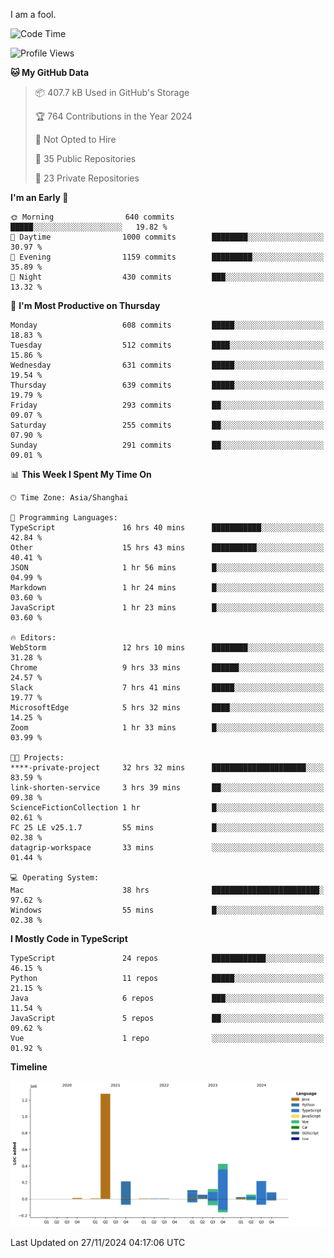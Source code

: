 I am a fool.

<!--START_SECTION:waka-->
![Code Time](http://img.shields.io/badge/Code%20Time-2%2C155%20hrs%2044%20mins-blue)

![Profile Views](http://img.shields.io/badge/Profile%20Views-0-blue)

**🐱 My GitHub Data** 

> 📦 407.7 kB Used in GitHub's Storage 
 > 
> 🏆 764 Contributions in the Year 2024
 > 
> 🚫 Not Opted to Hire
 > 
> 📜 35 Public Repositories 
 > 
> 🔑 23 Private Repositories 
 > 
**I'm an Early 🐤** 

```text
🌞 Morning                640 commits         █████░░░░░░░░░░░░░░░░░░░░   19.82 % 
🌆 Daytime                1000 commits        ████████░░░░░░░░░░░░░░░░░   30.97 % 
🌃 Evening                1159 commits        █████████░░░░░░░░░░░░░░░░   35.89 % 
🌙 Night                  430 commits         ███░░░░░░░░░░░░░░░░░░░░░░   13.32 % 
```
📅 **I'm Most Productive on Thursday** 

```text
Monday                   608 commits         █████░░░░░░░░░░░░░░░░░░░░   18.83 % 
Tuesday                  512 commits         ████░░░░░░░░░░░░░░░░░░░░░   15.86 % 
Wednesday                631 commits         █████░░░░░░░░░░░░░░░░░░░░   19.54 % 
Thursday                 639 commits         █████░░░░░░░░░░░░░░░░░░░░   19.79 % 
Friday                   293 commits         ██░░░░░░░░░░░░░░░░░░░░░░░   09.07 % 
Saturday                 255 commits         ██░░░░░░░░░░░░░░░░░░░░░░░   07.90 % 
Sunday                   291 commits         ██░░░░░░░░░░░░░░░░░░░░░░░   09.01 % 
```


📊 **This Week I Spent My Time On** 

```text
🕑︎ Time Zone: Asia/Shanghai

💬 Programming Languages: 
TypeScript               16 hrs 40 mins      ███████████░░░░░░░░░░░░░░   42.84 % 
Other                    15 hrs 43 mins      ██████████░░░░░░░░░░░░░░░   40.41 % 
JSON                     1 hr 56 mins        █░░░░░░░░░░░░░░░░░░░░░░░░   04.99 % 
Markdown                 1 hr 24 mins        █░░░░░░░░░░░░░░░░░░░░░░░░   03.60 % 
JavaScript               1 hr 23 mins        █░░░░░░░░░░░░░░░░░░░░░░░░   03.60 % 

🔥 Editors: 
WebStorm                 12 hrs 10 mins      ████████░░░░░░░░░░░░░░░░░   31.28 % 
Chrome                   9 hrs 33 mins       ██████░░░░░░░░░░░░░░░░░░░   24.57 % 
Slack                    7 hrs 41 mins       █████░░░░░░░░░░░░░░░░░░░░   19.77 % 
MicrosoftEdge            5 hrs 32 mins       ████░░░░░░░░░░░░░░░░░░░░░   14.25 % 
Zoom                     1 hr 33 mins        █░░░░░░░░░░░░░░░░░░░░░░░░   03.99 % 

🐱‍💻 Projects: 
****-private-project     32 hrs 32 mins      █████████████████████░░░░   83.59 % 
link-shorten-service     3 hrs 39 mins       ██░░░░░░░░░░░░░░░░░░░░░░░   09.38 % 
ScienceFictionCollection 1 hr                █░░░░░░░░░░░░░░░░░░░░░░░░   02.61 % 
FC 25 LE v25.1.7         55 mins             █░░░░░░░░░░░░░░░░░░░░░░░░   02.38 % 
datagrip-workspace       33 mins             ░░░░░░░░░░░░░░░░░░░░░░░░░   01.44 % 

💻 Operating System: 
Mac                      38 hrs              ████████████████████████░   97.62 % 
Windows                  55 mins             █░░░░░░░░░░░░░░░░░░░░░░░░   02.38 % 
```

**I Mostly Code in TypeScript** 

```text
TypeScript               24 repos            ████████████░░░░░░░░░░░░░   46.15 % 
Python                   11 repos            █████░░░░░░░░░░░░░░░░░░░░   21.15 % 
Java                     6 repos             ███░░░░░░░░░░░░░░░░░░░░░░   11.54 % 
JavaScript               5 repos             ██░░░░░░░░░░░░░░░░░░░░░░░   09.62 % 
Vue                      1 repo              ░░░░░░░░░░░░░░░░░░░░░░░░░   01.92 % 
```



**Timeline**

![Lines of Code chart](https://raw.githubusercontent.com/VeejaLiu/VeejaLiu/master/assets/bar_graph.png)


 Last Updated on 27/11/2024 04:17:06 UTC
<!--END_SECTION:waka-->

